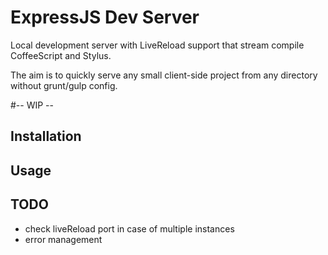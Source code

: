 # ExpressJS Dev Server

Local development server with LiveReload support that stream compile
CoffeeScript and Stylus.

The aim is to quickly serve any small client-side project from any directory
without grunt/gulp config.

#-- WIP --




## Installation

## Usage


## TODO
- check liveReload port in case of multiple instances
- error management
